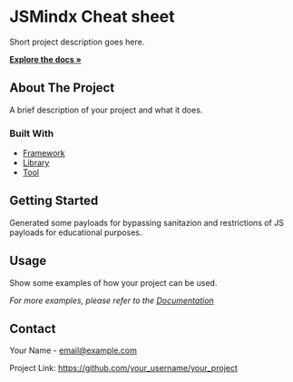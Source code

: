 
<body>
<div class="header">
  <h1>JSMindx Cheat sheet</h1>
  <p>Short project description goes here.</p>
  <a href="https://github.com/your_username/your_project"><strong>Explore the docs »</strong></a>
</div>

<div class="content">
  <h2>About The Project</h2>
  <p>A brief description of your project and what it does.</p>

  <h3>Built With</h3>
  <ul>
    <li><a href="https://framework.com">Framework</a></li>
    <li><a href="https://library.com">Library</a></li>
    <li><a href="https://tool.com">Tool</a></li>
  </ul>

  <div class="section">
    <h2>Getting Started</h2>
    <p>Generated some payloads for bypassing sanitazion and restrictions of JS payloads for educational purposes.</p>

  <div class="section">
    <h2>Usage</h2>
    <p>Show some examples of how your project can be used.</p>
    <p><em>For more examples, please refer to the <a href="https://github.com/your_username/your_project/wiki">Documentation</a></em></p>
  </div>

  <!-- Add more sections as needed -->

</div>

<div class="section">
  <h2>Contact</h2>
  <p>Your Name - <a href="mailto:email@example.com">email@example.com</a></p>
  <p>Project Link: <a href="https://github.com/your_username/your_project">https://github.com/your_username/your_project</a></p>
</div>
</body>
</html>
